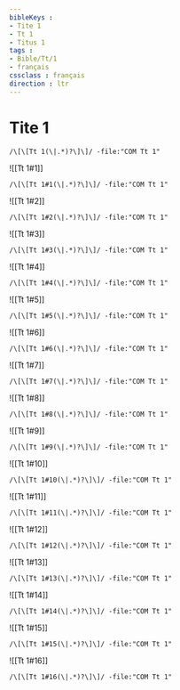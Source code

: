 ```yaml
---
bibleKeys : 
- Tite 1
- Tt 1
- Titus 1
tags : 
- Bible/Tt/1
- français
cssclass : français
direction : ltr
---
```


# Tite 1

```query
/\[\[Tt 1(\|.*)?\]\]/ -file:"COM Tt 1"
```



![[Tt 1#1]]

```query
/\[\[Tt 1#1(\|.*)?\]\]/ -file:"COM Tt 1"
```

![[Tt 1#2]]

```query
/\[\[Tt 1#2(\|.*)?\]\]/ -file:"COM Tt 1"
```

![[Tt 1#3]]

```query
/\[\[Tt 1#3(\|.*)?\]\]/ -file:"COM Tt 1"
```

![[Tt 1#4]]

```query
/\[\[Tt 1#4(\|.*)?\]\]/ -file:"COM Tt 1"
```

![[Tt 1#5]]

```query
/\[\[Tt 1#5(\|.*)?\]\]/ -file:"COM Tt 1"
```

![[Tt 1#6]]

```query
/\[\[Tt 1#6(\|.*)?\]\]/ -file:"COM Tt 1"
```

![[Tt 1#7]]

```query
/\[\[Tt 1#7(\|.*)?\]\]/ -file:"COM Tt 1"
```

![[Tt 1#8]]

```query
/\[\[Tt 1#8(\|.*)?\]\]/ -file:"COM Tt 1"
```

![[Tt 1#9]]

```query
/\[\[Tt 1#9(\|.*)?\]\]/ -file:"COM Tt 1"
```

![[Tt 1#10]]

```query
/\[\[Tt 1#10(\|.*)?\]\]/ -file:"COM Tt 1"
```

![[Tt 1#11]]

```query
/\[\[Tt 1#11(\|.*)?\]\]/ -file:"COM Tt 1"
```

![[Tt 1#12]]

```query
/\[\[Tt 1#12(\|.*)?\]\]/ -file:"COM Tt 1"
```

![[Tt 1#13]]

```query
/\[\[Tt 1#13(\|.*)?\]\]/ -file:"COM Tt 1"
```

![[Tt 1#14]]

```query
/\[\[Tt 1#14(\|.*)?\]\]/ -file:"COM Tt 1"
```

![[Tt 1#15]]

```query
/\[\[Tt 1#15(\|.*)?\]\]/ -file:"COM Tt 1"
```

![[Tt 1#16]]

```query
/\[\[Tt 1#16(\|.*)?\]\]/ -file:"COM Tt 1"
```

